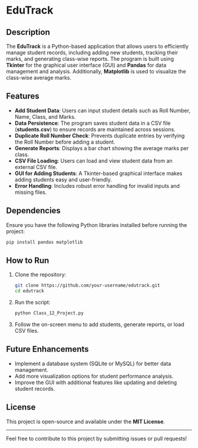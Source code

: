 # EduTrack

## Description
The **EduTrack** is a Python-based application that allows users to efficiently manage student records, including adding new students, tracking their marks, and generating class-wise reports. The program is built using **Tkinter** for the graphical user interface (GUI) and **Pandas** for data management and analysis. Additionally, **Matplotlib** is used to visualize the class-wise average marks.

## Features
- **Add Student Data**: Users can input student details such as Roll Number, Name, Class, and Marks.
- **Data Persistence**: The program saves student data in a CSV file (**students.csv**) to ensure records are maintained across sessions.
- **Duplicate Roll Number Check**: Prevents duplicate entries by verifying the Roll Number before adding a student.
- **Generate Reports**: Displays a bar chart showing the average marks per class.
- **CSV File Loading**: Users can load and view student data from an external CSV file.
- **GUI for Adding Students**: A Tkinter-based graphical interface makes adding students easy and user-friendly.
- **Error Handling**: Includes robust error handling for invalid inputs and missing files.

## Dependencies
Ensure you have the following Python libraries installed before running the project:
```bash
pip install pandas matplotlib
```

## How to Run
1. Clone the repository:
   ```bash
   git clone https://github.com/your-username/edutrack.git
   cd edutrack
   ```
2. Run the script:
   ```bash
   python Class_12_Project.py
   ```
3. Follow the on-screen menu to add students, generate reports, or load CSV files.

## Future Enhancements
- Implement a database system (SQLite or MySQL) for better data management.
- Add more visualization options for student performance analysis.
- Improve the GUI with additional features like updating and deleting student records.

## License
This project is open-source and available under the **MIT License**.

---
Feel free to contribute to this project by submitting issues or pull requests!

